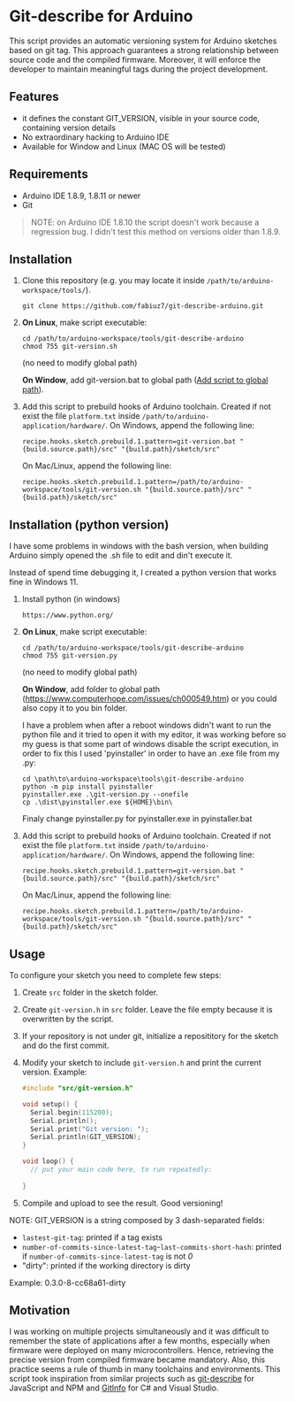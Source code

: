 # Git-describe for Arduino

This script provides an automatic versioning system for Arduino sketches based on git tag. This approach guarantees a strong relationship between source code and the compiled firmware. Moreover, it will enforce the developer to maintain meaningful tags during the project development.

## Features

- it defines the constant GIT_VERSION, visible in your source code, containing version details
- No extraordinary hacking to Arduino IDE
- Available for Window and Linux (MAC OS will be tested)

## Requirements

- Arduino IDE 1.8.9, 1.8.11 or newer
- Git

> NOTE: on Arduino IDE 1.8.10 the script doesn't work because a regression bug. I didn't test this method on versions older than 1.8.9.

## Installation
  
  1. Clone this repository (e.g. you may locate it inside `/path/to/arduino-workspace/tools/`).
     ```
     git clone https://github.com/fabiuz7/git-describe-arduino.git
     ```

  2. **On Linux**, make script executable:  
     ```
     cd /path/to/arduino-workspace/tools/git-describe-arduino
     chmod 755 git-version.sh
     ```
    
     (no need to modify global path)  
     
     **On Window**, add git-version.bat to global path ([Add script to global path](https://docs.alfresco.com/4.2/tasks/fot-addpath.html)).

  3. Add this script to prebuild hooks of Arduino toolchain. Created if not exist the file `platform.txt` inside `/path/to/arduino-application/hardware/`. On Windows, append the following line:  
     ```
     recipe.hooks.sketch.prebuild.1.pattern=git-version.bat "{build.source.path}/src" "{build.path}/sketch/src"
     ```  
     On Mac/Linux, append the following line:  
     ```
     recipe.hooks.sketch.prebuild.1.pattern=/path/to/arduino-workspace/tools/git-version.sh "{build.source.path}/src" "{build.path}/sketch/src"
     ```

## Installation (python version)
  
I have some problems in windows with the bash version, when building Arduino simply opened the .sh file to edit and din't execute it.

Instead of spend time debugging it, I created a python version that works fine in Windows 11.

  1. Install python (in windows)
     ```
     https://www.python.org/
     ```

  2. **On Linux**, make script executable:  
     ```
     cd /path/to/arduino-workspace/tools/git-describe-arduino
     chmod 755 git-version.py
     ```
    
     (no need to modify global path)  
     
     **On Window**, add folder to global path (https://www.computerhope.com/issues/ch000549.htm) or you could also copy it to you bin folder.

     I have a problem when after a reboot windows didn't want to run the python file and it tried to open it with my editor, it was working before so my guess is that some part of windows disable the script execution, in order to fix this I used 'pyinstaller'  in order to have an .exe file from my .py:

     ```
     cd \path\to\arduino-workspace\tools\git-describe-arduino
     python -m pip install pyinstaller
     pyinstaller.exe .\git-version.py --onefile
     cp .\dist\pyinstaller.exe ${HOME}\bin\
     ```

     Finaly change pyinstaller.py for pyinstaller.exe in pyinstaller.bat


  3. Add this script to prebuild hooks of Arduino toolchain. Created if not exist the file `platform.txt` inside `/path/to/arduino-application/hardware/`. On Windows, append the following line:  
     ```
     recipe.hooks.sketch.prebuild.1.pattern=git-version.bat "{build.source.path}/src" "{build.path}/sketch/src"
     ```  
     On Mac/Linux, append the following line:  
     ```
     recipe.hooks.sketch.prebuild.1.pattern=/path/to/arduino-workspace/tools/git-version.sh "{build.source.path}/src" "{build.path}/sketch/src"
     ```

## Usage

To configure your sketch you need to complete few steps:

  1. Create `src` folder in the sketch folder.
  2. Create `git-version.h` in `src` folder. Leave the file empty because it is overwritten by the script.
  3. If your repository is not under git, initialize a reposititory for the sketch and do the first commit.
  3. Modify your sketch to include `git-version.h` and print the current version. Example:
      
     ```cpp
     #include "src/git-version.h"

     void setup() {
       Serial.begin(115200);
       Serial.println();
       Serial.print("Git version: ");
       Serial.println(GIT_VERSION);
     }

     void loop() {
       // put your main code here, to run repeatedly: 
  
     }
     ```

  4. Compile and upload to see the result. Good versioning!

NOTE: GIT_VERSION is a string composed by 3 dash-separated fields:

- `lastest-git-tag`: printed if a tag exists
- `number-of-commits-since-latest-tag`-`last-commits-short-hash`: printed if `number-of-commits-since-latest-tag` is not *0*
- "dirty": printed if the working directory is dirty

Example: 0.3.0-8-cc68a61-dirty

## Motivation

I was working on multiple projects simultaneously and it was difficult to remember the state of applications after a few months, especially when firmware were deployed on many microcontrollers. Hence, retrieving the precise version from compiled firmware became mandatory. Also, this practice seems a rule of thumb in many toolchains and environments. This script took inspiration from similar projects such as [git-describe](https://www.npmjs.com/package/git-describe) for JavaScript and NPM and [GitInfo](https://www.nuget.org/packages/GitInfo/) for C# and Visual Studio.
